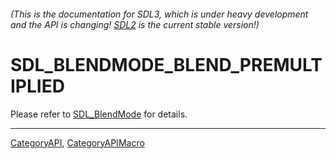 ###### (This is the documentation for SDL3, which is under heavy development and the API is changing! [SDL2](https://wiki.libsdl.org/SDL2/) is the current stable version!)
# SDL_BLENDMODE_BLEND_PREMULTIPLIED

Please refer to [SDL_BlendMode](SDL_BlendMode) for details.

----
[CategoryAPI](CategoryAPI), [CategoryAPIMacro](CategoryAPIMacro)

